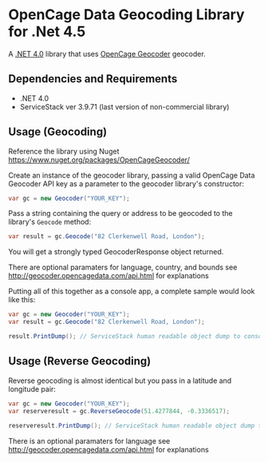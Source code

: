 OpenCage Data Geocoding Library for .Net 4.5
=======================

A [.NET 4.0](http://www.microsoft.com/net) library that uses [OpenCage Geocoder](http://geocoder.opencagedata.com/)
geocoder.

## Dependencies and Requirements

* .NET 4.0
* ServiceStack ver 3.9.71 (last version of non-commercial library)

## Usage (Geocoding)

Reference the library using Nuget https://www.nuget.org/packages/OpenCageGeocoder/

Create an instance of the geocoder library, passing a valid OpenCage Data Geocoder API key
as a parameter to the geocoder library's constructor:

```C#
var gc = new Geocoder("YOUR_KEY");
```

Pass a string containing the query or address to be geocoded to the library's `Geocode` method:

```C#
var result = gc.Geocode("82 Clerkenwell Road, London");
```

You will get a strongly typed GeocoderResponse object returned.

There are optional paramaters for language, country, and bounds see http://geocoder.opencagedata.com/api.html for explanations

Putting all of this together as a console app, a complete sample would look like this:


```C#
var gc = new Geocoder("YOUR_KEY");
var result = gc.Geocode("82 Clerkenwell Road, London");

result.PrintDump(); // ServiceStack human readable object dump to console
```

## Usage (Reverse Geocoding)

Reverse geocoding is almost identical but you pass in a latitude and longitude pair:


```C#
var gc = new Geocoder("YOUR_KEY");
var reserveresult = gc.ReverseGeocode(51.4277844, -0.3336517);
            
reserveresult.PrintDump(); // ServiceStack human readable object dump to console
```

There is an optional paramaters for language see http://geocoder.opencagedata.com/api.html for explanations
